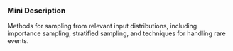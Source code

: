 ### Mini Description

Methods for sampling from relevant input distributions, including importance sampling, stratified sampling, and techniques for handling rare events.
